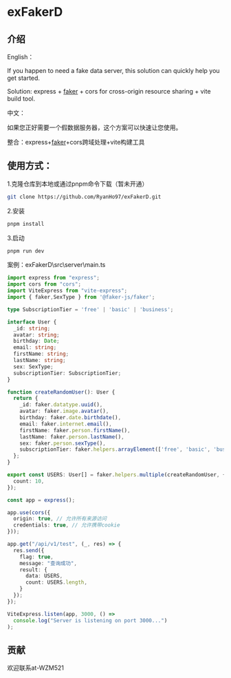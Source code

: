 # exFakerD

## 介绍

English：

If you happen to need a fake data server, this solution can quickly help you get started.

Solution: express + [faker](https://github.com/faker-js/faker) + cors for cross-origin resource sharing + vite build tool.

中文：

如果您正好需要一个假数据服务器，这个方案可以快速让您使用。

整合：express+[faker](https://github.com/faker-js/faker)+cors跨域处理+vite构建工具

## 使用方式：

1.克隆仓库到本地或通过pnpm命令下载（暂未开通）

```bash
git clone https://github.com/RyanHo97/exFakerD.git
```

2.安装

```bash
pnpm install
```

3.启动

```bash
pnpm run dev
```



案例：exFakerD\src\server\main.ts

```typescript
import express from "express";
import cors from "cors";
import ViteExpress from "vite-express";
import { faker,SexType } from '@faker-js/faker';

type SubscriptionTier = 'free' | 'basic' | 'business';

interface User {
  _id: string;
  avatar: string;
  birthday: Date;
  email: string;
  firstName: string;
  lastName: string;
  sex: SexType;
  subscriptionTier: SubscriptionTier;
}

function createRandomUser(): User {
  return {
    _id: faker.datatype.uuid(),
    avatar: faker.image.avatar(),
    birthday: faker.date.birthdate(),
    email: faker.internet.email(),
    firstName: faker.person.firstName(),
    lastName: faker.person.lastName(),
    sex: faker.person.sexType(),
    subscriptionTier: faker.helpers.arrayElement(['free', 'basic', 'business']),
  };
}

export const USERS: User[] = faker.helpers.multiple(createRandomUser, {
  count: 10,
});

const app = express();

app.use(cors({
  origin: true, // 允许所有来源访问
  credentials: true, // 允许携带cookie
}));

app.get("/api/v1/test", (_, res) => {
  res.send({
    flag: true,
    message: "查询成功",
    result: {
      data: USERS,
      count: USERS.length,
    }
  });
});

ViteExpress.listen(app, 3000, () =>
  console.log("Server is listening on port 3000...")
);
```



## 贡献

欢迎联系at-WZM521